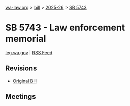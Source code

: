 [wa-law.org](/) > [bill](/bill/) > [2025-26](/bill/2025-26/) > [SB 5743](/bill/2025-26/sb/5743/)

# SB 5743 - Law enforcement memorial
[leg.wa.gov](https://app.leg.wa.gov/billsummary?BillNumber=5743&Year=2025&Initiative=false) | [RSS Feed](./rss.xml)

## Revisions
* [Original Bill](1/)

## Meetings